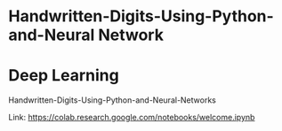 # Handwritten-Digits-Using-Python-and-Neural Network
# Deep Learning
Handwritten-Digits-Using-Python-and-Neural-Networks


Link:
https://colab.research.google.com/notebooks/welcome.ipynb
